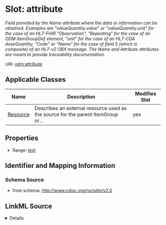 # Slot: attribute


_Field provided by the Name attribute where the data or information can be obtained. Examples are "valueQuantity.value" or "valueQuantity.unit" for the case of an HL7-FHIR "Observation", "Repeating" for the case of an ODM ItemGroupDef element, "unit" for the case of an HL7-CDA doseQuantity, "Code" or "Name" for the case of field 5 (which is composite) of an HL7-v2 OBX message. The Name and Attribute attributes are meant to provide traceability documentation._



URI: [odm:attribute](http://www.cdisc.org/ns/odm/v2.0/attribute)



<!-- no inheritance hierarchy -->




## Applicable Classes

| Name | Description | Modifies Slot |
| --- | --- | --- |
[Resource](Resource.md) | Describes an external resource used as the source for the parent ItemGroup or... |  yes  |







## Properties

* Range: [text](text.md)





## Identifier and Mapping Information







### Schema Source


* from schema: http://www.cdisc.org/ns/odm/v2.0




## LinkML Source

<details>
```yaml
name: attribute
description: Field provided by the Name attribute where the data or information can
  be obtained. Examples are "valueQuantity.value" or "valueQuantity.unit" for the
  case of an HL7-FHIR "Observation", "Repeating" for the case of an ODM ItemGroupDef
  element, "unit" for the case of an HL7-CDA doseQuantity, "Code" or "Name" for the
  case of field 5 (which is composite) of an HL7-v2 OBX message. The Name and Attribute
  attributes are meant to provide traceability documentation.
from_schema: http://www.cdisc.org/ns/odm/v2.0
rank: 1000
alias: attribute
domain_of:
- Resource
range: text

```
</details>